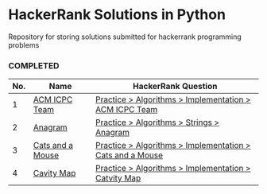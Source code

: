 # HackerRank Solutions in Python
Repository for storing solutions submitted for hackerrank programming problems

### COMPLETED

| No. | Name | HackerRank Question | 
| --- | ---- | ------------------- |
| 1 | [ACM ICPC Team](https://github.com/harimm/hackerrank-solutions-python/blob/master/solutions/python/acm-icpc-team.py) | [Practice > Algorithms > Implementation > ACM ICPC Team](https://www.hackerrank.com/challenges/acm-icpc-team/problem) |
| 2 | [Anagram](https://github.com/harimm/hackerrank-solutions-python/blob/master/solutions/python/anagram.py) | [Practice > Algorithms > Strings > Anagram](https://www.hackerrank.com/challenges/anagram/problem) |
| 3 | [Cats and a Mouse](https://github.com/harimm/hackerrank-solutions-python/blob/master/solutions/python/cats-and-a-mouse.py) | [Practice > Algorithms > Implementation > Cats and a Mouse](https://www.hackerrank.com/challenges/cats-and-a-mouse/problem) |
| 4 | [Cavity Map](https://github.com/harimm/hackerrank-solutions-python/blob/master/solutions/python/cavity-map.py) | [Practice > Algorithms > Implementation > Catvity Map](https://www.hackerrank.com/challenges/cavity-map/problem) |